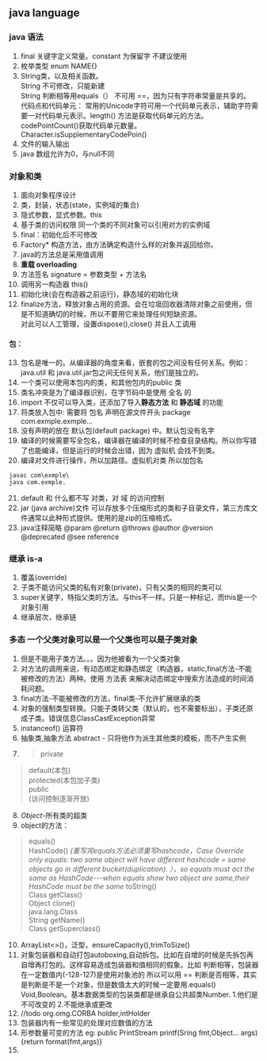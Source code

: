 ## java language
### java 语法
1. final 关键字定义常量。constant 为保留字 不建议使用  
2. 枚举类型  enum NAME{}  
3. String类，以及相关函数。  
String 不可修改，只能新建  
String 判断相等用equals（） 不可用 ==，因为只有字符串常量是共享的。  
代码点和代码单元： 常用的Unicode字符可用一个代码单元表示，辅助字符需要一对代码单元表示。length() 方法是获取代码单元的方法。codePointCount()获取代码单元数量。Character.isSupplementaryCodePoin()  
4. 文件的输入输出   
5. java 数组允许为0，与null不同  
### 对象和类
1. 面向对象程序设计  
2. 类，封装，状态(state，实例域的集合)  
3. 隐式参数，显式参数。this  
4. 基于类的访问权限  同一个类的不同对象可以引用对方的实例域  
5. final：初始化后不可修改
6. Factory* 构造方法，由方法确定构造什么样的对象并返回给你。  
7. java的方法总是采用值调用
8. **重载 overloading**
9. 方法签名 signature = 参数类型 + 方法名  
10. 调用另一构造器 this()  
11. 初始化块(会在构造器之前运行)，静态域的初始化块  
12. finalize方法，释放对象占用的资源。会在垃圾回收器清除对象之前使用，但是不知道确切的时候，所以不要用它来处理任何短缺资源。  
对此可以人工管理，设置dispose(),close() 并且人工调用  
#### 包：
13. 包名是唯一的。从编译器的角度来看，嵌套的包之间没有任何关系。例如：java.util 和 java.util.jar包之间无任何关系，他们是独立的。  
14. 一个类可以使用本包内的类，和其他包内的public 类  
15. 类名冲突是为了编译器识别，在字节码中是使用 全名 的  
16. import 不仅可以导入类，还添加了导入**静态方法** 和 **静态域** 的功能  
17. 将类放入包中: 需要将 包名 声明在源文件开头 package com.exmple.exmple...   
18. 没有声明的放在 默认包(default package) 中。默认包没有名字
19. 编译的时候需要写全包名，编译器在编译的时候不检查目录结构。所以你写错了也能编译，但是运行的时候会出错，因为 虚拟机 会找不到类。  
20. 编译对文件进行操作，所以加路径。虚拟机对类 所以加包名  
```
javac com\exmple\
java com.exmple.
```  
21. default 和 什么都不写 对类，对 域 的访问控制  
22. jar (java archive)文件 可以存放多个压缩形式的类和子目录文件，第三方库文件通常以此种形式提供。使用的是zip的压缩格式。  
23. java注释简略 @param @return @throws @author @version @deprecated @see reference
### 继承 is-a
1. 覆盖(override)  
2. 子类不能访问父类的私有对象(private)，只有父类的相同的类可以
3. super关键字，特指父类的方法。与this不一样。只是一种标记，而this是一个对象引用  
4. 继承层次，继承链  
### 多态  一个父类对象可以是一个父类也可以是子类对象
1. 但是不能用子类方法。。。因为他被看为一个父类对象  
2. 对方法的调用来说，有动态绑定和静态绑定（构造器，static,final方法-不能被修改的方法）两种。使用 方法表 来解决动态绑定中搜索方法造成的时间消耗问题。  
3. final方法-不能被修改的方法，final类-不允许扩展继承的类
4. 对象的强制类型转换。只能子类转父类（默认的，也不需要标出），子类还原成子类。错误信息ClassCastException异常  
5. instanceof() 运算符
6. 抽象类,抽象方法 abstract - 只将他作为派生其他类的模板，而不产生实例  
7. >private  
>default(本包)  
>protected(本包加子类)  
>public  
>(访问控制逐渐开放)  
8. *Object*-所有类的超类
9. object的方法：  
>equals()  
>HashCode() *(重写完equals方法必须重写hashcode，Case Override only equals: two same object will have different hashcode = same objects go in different bucket(duplication). ），so equals must act the same as HashCode---when equals show two object are same,their HashCode must be the same* 
toString()  
Class getClass()  
Object clone()  
java.lang.Class  
	String getName()  
	Class getSuperclass()  
10. ArrayList<>()，泛型，ensureCapacity(),trimToSize()  
11. 对象包装器和自动打包autoboxing,自动拆包。比如在自增的时候是先拆包再自增再打包的。这样容易造成包装器和值相同的假象。比如 判断相等，包装器在一定数值内(-128-127)是使用对象池的 所以可以用 == 判断是否相等，其实是判断是不是一个对象，但是数值太大的时候一定要用.equals()    Void,Boolean。基本数据类型的包装类都是继承自公共超类Number. 1.他们是不可改变的 2.不能继承或更改  
12. //todo org.omg.CORBA holder,intHolder  
13. 包装器内有一些常见的处理对应数值的方法  
14. 形参数量可变的方法 eg: public PrintStream printf(Sring fmt,Object... args){return format(fmt,args)}  
15. 


